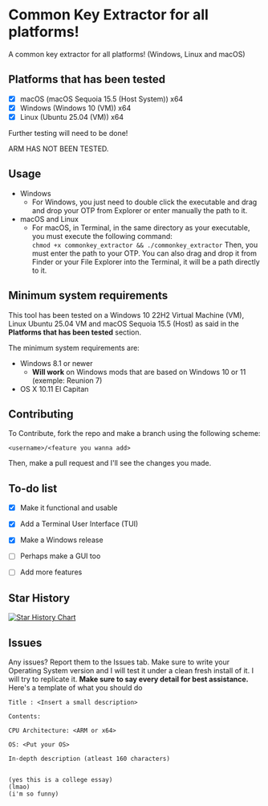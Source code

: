 # Common Key Extractor for all platforms!
A common key extractor for all platforms! (Windows, Linux and macOS)

## Platforms that has been tested

- [x] macOS (macOS Sequoia 15.5 (Host System)) x64
- [x] Windows (Windows 10 (VM)) x64
- [x] Linux (Ubuntu 25.04 (VM)) x64

Further testing will need to be done!

ARM HAS NOT BEEN TESTED.

## Usage

- Windows
    - For Windows, you just need to double click the executable and drag and drop your OTP from Explorer or enter manually the path to it.
- macOS and Linux
    - For macOS, in Terminal, in the same directory as your executable, you must execute the following command: <br>
    `chmod +x commonkey_extractor && ./commonkey_extractor`
    Then, you must enter the path to your OTP. You can also drag and drop it from Finder or your File Explorer into the Terminal, it will be a path directly to it.

## Minimum system requirements

This tool has been tested on a Windows 10 22H2 Virtual Machine (VM), Linux Ubuntu 25.04 VM and macOS Sequoia 15.5 (Host) as said in the **Platforms that has been tested** section.

The minimum system requirements are:

- Windows 8.1 or newer
    - **Will work** on Windows mods that are based on Windows 10 or 11 (exemple: Reunion 7)
- OS X 10.11 El Capitan

## Contributing
To Contribute, fork the repo and make a branch using the following scheme:

`<username>/<feature you wanna add>`

Then, make a pull request and I'll see the changes you made.

## To-do list

- [x] Make it functional and usable
- [x] Add a Terminal User Interface (TUI)
- [x] Make a Windows release
- [ ] Perhaps make a GUI too
- [ ] Add more features


## Star History

<a href="https://www.star-history.com/#acer51-doctom/commonkey_extractor&Date">
 <picture>
   <source media="(prefers-color-scheme: dark)" srcset="https://api.star-history.com/svg?repos=acer51-doctom/commonkey_extractor&type=Date&theme=dark" />
   <source media="(prefers-color-scheme: light)" srcset="https://api.star-history.com/svg?repos=acer51-doctom/commonkey_extractor&type=Date" />
   <img alt="Star History Chart" src="https://api.star-history.com/svg?repos=acer51-doctom/commonkey_extractor&type=Date" />
 </picture>
</a>


## Issues

Any issues? Report them to the Issues tab. Make sure to write your Operating System version and I will test it under a clean fresh install of it. I will try to replicate it. **Make sure to say every detail for best assistance.** <br> Here's a template of what you should do

```
Title : <Insert a small description>

Contents:

CPU Architecture: <ARM or x64>

OS: <Put your OS>

In-depth description (atleast 160 characters)


(yes this is a college essay)
(lmao)
(i'm so funny)
```